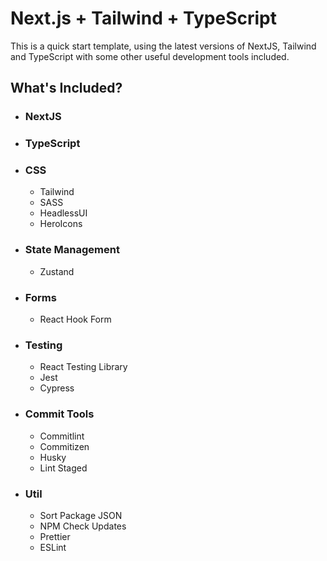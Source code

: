 # Next.js + Tailwind + TypeScript 

This is a quick start template, using the latest versions of NextJS, Tailwind and TypeScript with some other useful development tools included.

## What's Included?

* ### NextJS
* ### TypeScript
* ### CSS
    * Tailwind
    * SASS
    * HeadlessUI
    * HeroIcons
* ### State Management
    * Zustand
* ### Forms
    * React Hook Form
* ### Testing
    * React Testing Library
    * Jest
    * Cypress
* ### Commit Tools
    * Commitlint
    * Commitizen
    * Husky
    * Lint Staged
* ### Util
    * Sort Package JSON
    * NPM Check Updates
    * Prettier
    * ESLint
          


